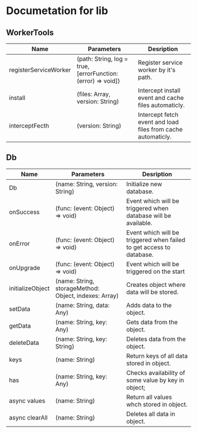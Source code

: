 # Documetation for lib
## WorkerTools
  Name | Parameters | Desription 
  ---- | ---------- | ---------- 
  registerServiceWorker | (path: String, log = true, [errorFunction: (error) => void]) | Register service worker by it's path.
  install | (files: Array, version: String) | Intercept install event and cache files automaticly.
  interceptFecth | (version: String) | Intercept fetch event and load files from cache automaticly.
## Db
  Name | Parameters | Desription 
  ---- | ---------- | ---------- 
  Db | (name: String, version: String) | Initialize new database. 
  onSuccess | (func: (event: Object) => void) | Event which will be triggered when database will be available.
  onError | (func: (event: Object) => void) | Event which will be triggered when failed to get access to database.
  onUpgrade | (func: (event: Object) => void) | Event which will be triggered on the start
  initializeObject | (name: String, storageMethod: Object, indexes: Array) | Creates object where data will be stored.
  setData | (name: String, data: Any) | Adds data to the object.
  getData | (name: String, key: Any) | Gets data from the object.
  deleteData | (name: String, key: String) | Deletes data from the object.
  keys | (name: String) | Return keys of all data stored in object.
  has | (name: String, key: Any) | Checks availability of some value by key in object;
  async values | (name: String) | Return all values whch stored in object.
  async clearAll | (name: String) | Deletes all data in object.